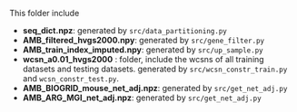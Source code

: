 This folder include

* **seq_dict.npz**: generated by `src/data_partitioning.py`
* **AMB_filtered_hvgs2000.npy**: generated by `src/gene_filter.py`
* **AMB_train_index_imputed.npy**: generated by `src/up_sample.py`
* **wcsn_a0.01_hvgs2000** : folder, include the wcsns of all training datasets and testing datasets. generated by `src/wcsn_constr_train.py` and `wcsn_constr_test.py`.
* **AMB_BIOGRID_mouse_net_adj.npz**: generated by `src/get_net_adj.py`
* **AMB_ARG_MGI_net_adj.npz**: generated by `src/get_net_adj.py`